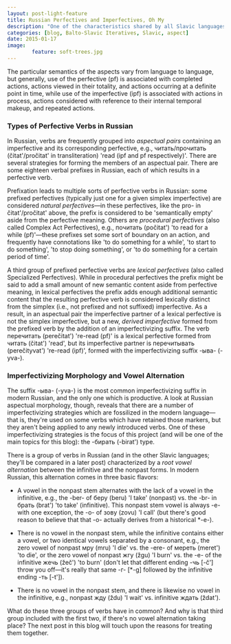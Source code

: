 ```yaml
---
layout: post-light-feature
title: Russian Perfectives and Imperfectives, Oh My
description: "One of the characteristics shared by all Slavic languages is the distinction made in the verb between perfective and imperfective aspects."
categories: [blog, Balto-Slavic Iteratives, Slavic, aspect] 
date: 2015-01-17
image: 
        feature: soft-trees.jpg
---
```


The particular semantics of the aspects vary from language to language, but generally, use of the perfective (pf) is associated with completed actions, actions viewed in their totality, and actions occurring at a definite point in time, while use of the imperfective (ipf) is associated with actions in process, actions considered with reference to their internal temporal makeup, and repeated actions.

### Types of Perfective Verbs in Russian

In Russian, verbs are frequently grouped into *aspectual pairs* containing an imperfective and its corresponding perfective, e.g., <span class="russ">читать/прочитать</span> (<span class="trans">čitat'/pročitat'</span> in transliteration) 'read (ipf and pf respectively)'. There are several strategies for forming the members of an aspectual pair. There are some eighteen verbal prefixes in Russian, each of which results in a perfective verb. 

Prefixation leads to multiple sorts of perfective verbs in Russian: some prefixed perfectives (typically just one for a given simplex imperfective) are considered *natural perfectives*&mdash;in these perfectives, like the <span class="trans">pro-</span> in <span class="trans">čitat'/pročitat'</span> above, the prefix is considered to be 'semantically empty' aside from the perfective meaning. Others are *procedural perfectives* (also called Complex Act Perfectives), e.g., <span class="russ">почитать</span> (<span class="trans">počitat'</span>) 'to read for a while (pf)'&mdash;these prefixes set some sort of boundary on an action, and frequently have connotations like 'to do something for a while', 'to start to do something', 'to stop doing something', or 'to do something for a certain period of time'.

A third group of prefixed perfective verbs are *lexical perfectives* (also called Specialized Perfectives). While in procedural perfectives the prefix might be said to add a small amount of new semantic content aside from perfective meaning, in lexical perfectives the prefix adds enough additional semantic content that the resulting perfective verb is considered lexically distinct from the simplex (i.e., not prefixed and not suffixed) imperfective. As a result, in an aspectual pair the imperfective partner of a lexical perfective is not the simplex imperfective, but a new, *derived imperfective* formed from the prefixed verb by the addition of an imperfectivizing suffix. The verb <span class="russ">перечитать</span> (<span class="trans">perečitat'</span>) 're-read (pf)' is a lexical perfective formed from <span class="russ">читать</span> (<span class="trans">čitat'</span>) 'read', but its imperfective partner is  <span class="russ">перечитывать</span> (<span class="trans">perečityvat'</span>) 're-read (ipf)', formed with the imperfectivizing suffix <span class="russ">-ыва-</span> (<span class="trans">-yva-</span>).

### Imperfectivizing Morphology and Vowel Alternation

The suffix <span class="russ">-ыва-</span> (<span class="trans">-yva-</span>) is the most common imperfectivizing suffix in modern Russian, and the only one which is productive. A look at Russian aspectual morphology, though, reveals that there are a number of imperfectivizing strategies which are fossilized in the modern language&mdash;that is, they're used on some verbs which have retained those markers, but they aren't being applied to any newly introduced verbs. One of these imperfectivizing strategies is the focus of this project (and will be one of the main topics for this blog): the <span class="russ">-бирать</span> (<span class="trans">-birat'</span>) type.

There is a group of verbs in Russian (and in the other Slavic languages; they'll be compared in a later post) characterized by a *root vowel alternation* between the infinitive and the nonpast forms. In modern Russian, this alternation comes in three basic flavors:

* A vowel in the nonpast stem alternates with the lack of a vowel in the infinitive, e.g., the <span class="trans">-ber-</span> of <span class="russ">беру</span> (<span class="trans">beru</span>) 'I take' (nonpast) vs. the <span class="trans">-br-</span> in <span class="russ">брать</span> (<span class="trans">brat'</span>) 'to take' (infinitive). This nonpast stem vowel is always <span class="trans">-e-</span> with one exception, the <span class="trans">-o-</span> of <span class="russ">зову</span> (<span class="trans">zovu</span>) 'I call' (but there's good reason to believe that that <span class="trans">-o-</span> actually derives from a historical <span class="trans">\*-e-</span>).

* There is no vowel in the nonpast stem, while the infinitive contains either a vowel, or two identical vowels separated by a consonant, e.g., the zero vowel of nonpast <span class="russ">мру</span> (<span class="trans">mru</span>) 'I die' vs. the <span class="trans">-ere-</span> of <span class="russ">мереть</span> (<span class="trans">meret'</span>) 'to die', or the zero vowel of nonpast <span class="russ">жгу</span> (<span class="trans">žgu</span>) 'I burn' vs. the <span class="trans">-e-</span> of the infinitive <span class="russ">жечь</span> (<span class="trans">žeč'</span>) 'to burn' (don't let that different ending <span class="russ">-чь</span> [<span class="trans">-č'</span>] throw you off&mdash;it's really that same <span class="russ">-г-</span> [<span class="trans">\*-g</span>] followed by the infinitive ending <span class="russ">-ть</span> [<span class="trans">-t'</span>]).

* There is no vowel in the nonpast stem, and there is likewise no vowel in the infinitive, e.g., nonpast <span class="russ">жду</span> (<span class="trans">ždu</span>) 'I wait' vs. infinitive <span class="russ">ждать</span> (<span class="trans">ždat'</span>).

What do these three groups of verbs have in common? And why is that third group included with the first two, if there's no vowel alternation taking place? The next post in this blog will touch upon the reasons for treating them together.

